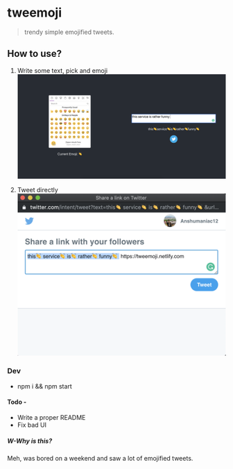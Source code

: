 # tweemoji

> trendy simple emojified tweets.


## How to use?

1. Write some text, pick and emoji
![tweemoji](./img/index.png)

2. Tweet directly
![tweemoji-tweet](./img/tw.png)


### Dev

* npm i && npm start


#### Todo - 

* Write a proper README
* Fix bad UI

##### W-Why is this?
Meh, was bored on a weekend and saw a lot of emojified tweets.

